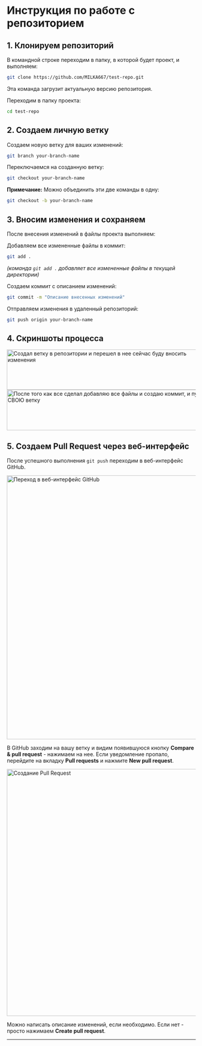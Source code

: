 # Инструкция по работе с репозиторием

## 1. Клонируем репозиторий

В командной строке переходим в папку, в которой будет проект, и выполняем:

```bash
git clone https://github.com/MILKA667/test-repo.git
```

Эта команда загрузит актуальную версию репозитория.

Переходим в папку проекта:
```bash
cd test-repo
```

## 2. Создаем личную ветку

Создаем новую ветку для ваших изменений:
```bash
git branch your-branch-name
```

Переключаемся на созданную ветку:
```bash
git checkout your-branch-name
```

**Примечание:** Можно объединить эти две команды в одну:
```bash
git checkout -b your-branch-name
```

## 3. Вносим изменения и сохраняем

После внесения изменений в файлы проекта выполняем:

Добавляем все измененные файлы в коммит:
```bash
git add .
```
*(команда `git add .` добавляет все измененные файлы в текущей директории)*

Создаем коммит с описанием изменений:
```bash
git commit -m "Описание внесенных изменений"
```

Отправляем изменения в удаленный репозиторий:
```bash
git push origin your-branch-name
```

## 4. Скриншоты процесса

<img width="548" height="107" src="https://github.com/user-attachments/assets/844e2aac-2022-4553-8fba-98423453d1f5" alt="Создал ветку в репозитории и перешел в нее сейчас буду вносить изменения"/>

<img width="572" height="108" src="https://github.com/user-attachments/assets/f403c526-c760-4984-a887-01e5ba6721ee" alt="После того как все сделал добавляю все файлы и создаю коммит, и пушу в СВОЮ ветку"/>

## 5. Создаем Pull Request через веб-интерфейс

После успешного выполнения `git push` переходим в веб-интерфейс GitHub.

<img width="938" height="702" src="https://github.com/user-attachments/assets/b75a8ac7-1042-4971-a053-b93e83ea5987" alt="Переход в веб-интерфейс GitHub"/>

В GitHub заходим на вашу ветку и видим появившуюся кнопку **Compare & pull request** - нажимаем на нее. Если уведомление пропало, перейдите на вкладку **Pull requests** и нажмите **New pull request**.

<img width="1299" height="657" src="https://github.com/user-attachments/assets/a33000bd-1d75-4680-b533-f5639542edd5" alt="Создание Pull Request"/>

Можно написать описание изменений, если необходимо. Если нет - просто нажимаем **Create pull request**.

---
